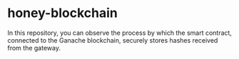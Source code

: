 # honey-blockchain
In this repository, you can observe the process by which the smart contract, connected to the Ganache blockchain, securely stores hashes received from the gateway.
